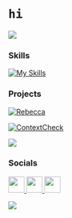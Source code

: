 # `hi`
<a href="https://www.github.com/dex4tw" target="_blank" rel="noreferrer"><img
src="https://img.shields.io/github/followers/dex4tw?logo=github&style=for-the-badge&color=0891b2&labelColor=1c1917" /></a>

### Skills

[![My Skills](https://skillicons.dev/icons?i=py,lua,cs,rider,vscode,windows,vscodium)](#)

### Projects
[![Rebecca](https://img.shields.io/badge/Rebecca-Project-FF4081?logo=github&style=for-the-badge&logoColor=white&colorA=FF4081&colorB=FF4081)](https://github.com/dex4tw/Rebecca)

[![ContextCheck](https://img.shields.io/badge/ContextCheck-Project-FF4081?logo=github&style=for-the-badge&logoColor=white&colorA=FF4081&colorB=FF4081)](https://github.com/dex4tw/ContextCheck)

<a href="#">
  <img src="https://i.ibb.co/pjCsPrDq/cooltext478370596712591.gif" />
</a>

### Socials

<p align="left"> 
<a href="https://discord.com/users/1315790001069621299" target="_blank" rel="noreferrer">
   <img src="https://skillicons.dev/icons?i=discord" width="32" height="32"/>
</a> 
<a href="https://www.github.com/dex4tw" target="_blank" rel="noreferrer">
   <img src="https://skillicons.dev/icons?i=github" width="32" height="32"/>
</a>
<a href="https://www.youtube.com/@dexftl" target="_blank" rel="noreferrer">
   <img src="https://i.ibb.co/RTs4pzDD/avf1o49lz-removebg-preview.png" width="32" height="32"/>
</a>
</p>



<p align="left">
   <a href="https://discord.gg/subdomain" target="_blank">
      <img src="https://i.pinimg.com/736x/2f/36/ab/2f36abab6675201d6846114999d0eaec.jpg" />
   </a>
</p>
